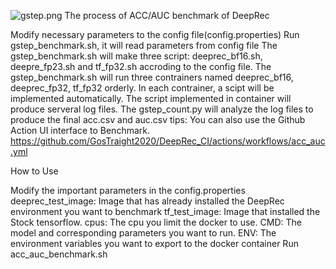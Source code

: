 ![gstep.png](https://github.com/GosTraight2020/DeepRec_CI/blob/master/.asset/gstep.png)
The process of ACC/AUC benchmark of DeepRec

Modify necessary parameters to the config file(config.properties)
Run gstep_benchmark.sh, it will read parameters from config file
The gstep_benchmark.sh will make three script: deeprec_bf16.sh, deepre_fp23.sh and tf_fp32.sh accroding to the config file.
The gstep_benchmark.sh will run three contrainers named deeprec_bf16, deeprec_fp32, tf_fp32 orderly.
In each contrainer, a scipt will be implemented automatically.
The script implemented in container will produce serveral log files.
The gstep_count.py will analyze the log files to produce the final acc.csv and auc.csv
tips: You can also use the Github Action UI interface to Benchmark. https://github.com/GosTraight2020/DeepRec_CI/actions/workflows/acc_auc.yml

How to Use

Modify the important parameters in the config.properties deeprec_test_image: Image that has already installed the DeepRec environment you want to benchmark
tf_test_image: Image that installed the Stock tensorflow.
cpus: The cpu you limit the docker to use.
CMD: The model and corresponding parameters you want to run.
ENV: The environment variables you want to export to the docker container
Run acc_auc_benchmark.sh
